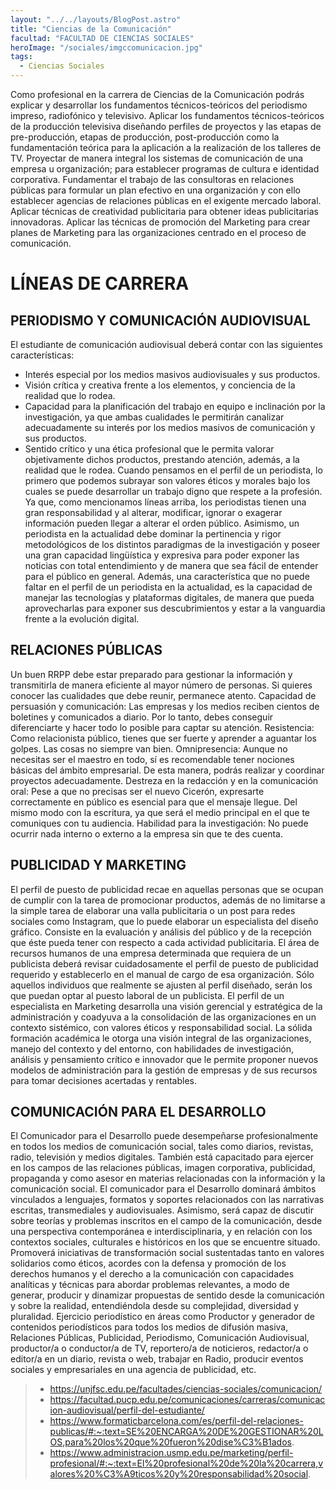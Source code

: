 ```yaml
---
layout: "../../layouts/BlogPost.astro"
title: "Ciencias de la Comunicación"
facultad: "FACULTAD DE CIENCIAS SOCIALES"
heroImage: "/sociales/imgccomunicacion.jpg"
tags:
  - Ciencias Sociales
---
```


Como profesional en la carrera de Ciencias de la Comunicación podrás explicar y desarrollar los fundamentos técnicos-teóricos del periodismo impreso, radiofónico y televisivo. Aplicar los fundamentos técnicos-teóricos de la producción televisiva diseñando perfiles de proyectos y las etapas de pre-producción, etapas de producción, post-producción como la fundamentación teórica para la aplicación a la realización de los talleres de TV.
Proyectar de manera integral los sistemas de comunicación de una empresa u organización; para establecer programas de cultura e identidad corporativa. Fundamentar el trabajo de las consultoras en relaciones públicas para formular un plan efectivo en una organización y con ello establecer agencias de relaciones públicas en el exigente mercado laboral.
Aplicar técnicas de creatividad publicitaria para obtener ideas publicitarias innovadoras. Aplicar las técnicas de promoción del Marketing para crear planes de Marketing para las organizaciones centrado en el proceso de comunicación.

# LÍNEAS DE CARRERA

## PERIODISMO Y COMUNICACIÓN AUDIOVISUAL

El estudiante de comunicación audiovisual deberá contar con las siguientes características:

- Interés especial por los medios masivos audiovisuales y sus productos.
- Visión crítica y creativa frente a los elementos, y conciencia de la realidad que lo rodea.
- Capacidad para la planificación del trabajo en equipo e inclinación por la investigación, ya que ambas cualidades le permitirán canalizar adecuadamente su interés por los medios masivos de comunicación y sus productos.
- Sentido crítico y una ética profesional que le permita valorar objetivamente dichos productos, prestando atención, además, a la realidad que le rodea.
  Cuando pensamos en el perfil de un periodista, lo primero que podemos subrayar son valores éticos y morales bajo los cuales se puede desarrollar un trabajo digno que respete a la profesión. Ya que, como mencionamos líneas arriba, los periodistas tienen una gran responsabilidad y al alterar, modificar, ignorar o exagerar información pueden llegar a alterar el orden público. Asimismo, un periodista en la actualidad debe dominar la pertinencia y rigor metodológicos de los distintos paradigmas de la investigación y poseer una gran capacidad lingüística y expresiva para poder exponer las noticias con total entendimiento y de manera que sea fácil de entender para el público en general. Además, una característica que no puede faltar en el perfil de un periodista en la actualidad, es la capacidad de manejar las tecnologías y plataformas digitales, de manera que pueda aprovecharlas para exponer sus descubrimientos y estar a la vanguardia frente a la evolución digital.

## RELACIONES PÚBLICAS

Un buen RRPP debe estar preparado para gestionar la información y transmitirla de manera eficiente al mayor número de personas. Si quieres conocer las cualidades que debe reunir, permanece atento.
Capacidad de persuasión y comunicación: Las empresas y los medios reciben cientos de boletines y comunicados a diario. Por lo tanto, debes conseguir diferenciarte y hacer todo lo posible para captar su atención.
Resistencia: Como relacionista público, tienes que ser fuerte y aprender a aguantar los golpes. Las cosas no siempre van bien.
Omnipresencia: Aunque no necesitas ser el maestro en todo, sí es recomendable tener nociones básicas del ámbito empresarial. De esta manera, podrás realizar y coordinar proyectos adecuadamente.
Destreza en la redacción y en la comunicación oral: Pese a que no precisas ser el nuevo Cicerón, expresarte correctamente en público es esencial para que el mensaje llegue. Del mismo modo con la escritura, ya que será el medio principal en el que te comuniques con tu audiencia.
Habilidad para la investigación: No puede ocurrir nada interno o externo a la empresa sin que te des cuenta.

## PUBLICIDAD Y MARKETING

El perfil de puesto de publicidad recae en aquellas personas que se ocupan de cumplir con la tarea de promocionar productos, además de no limitarse a la simple tarea de elaborar una valla publicitaria o un post para redes sociales como Instagram, que lo puede elaborar un especialista del diseño gráfico. Consiste en la evaluación y análisis del público y de la recepción que éste pueda tener con respecto a cada actividad publicitaria.
El área de recursos humanos de una empresa determinada que requiera de un publicista deberá revisar cuidadosamente el perfil de puesto de publicidad requerido y establecerlo en el manual de cargo de esa organización.
Sólo aquellos individuos que realmente se ajusten al perfil diseñado, serán los que puedan optar al puesto laboral de un publicista.
El perfil de un especialista en Marketing desarrolla una visión gerencial y estratégica de la administración y coadyuva a la consolidación de las organizaciones en un contexto sistémico, con valores éticos y responsabilidad social.
La sólida formación académica le otorga una visión integral de las organizaciones, manejo del contexto y del entorno, con habilidades de investigación, análisis y pensamiento crítico e innovador que le permite proponer nuevos modelos de administración para la gestión de empresas y de sus recursos para tomar decisiones acertadas y rentables.

## COMUNICACIÓN PARA EL DESARROLLO

El Comunicador para el Desarrollo puede desempeñarse profesionalmente en todos los medios de comunicación social, tales como diarios, revistas, radio, televisión y medios digitales. También está capacitado para ejercer en los campos de las relaciones públicas, imagen corporativa, publicidad, propaganda y como asesor en materias relacionadas con la información y la comunicación social.
El comunicador para el Desarrollo dominará ámbitos vinculados a lenguajes, formatos y soportes relacionados con las narrativas escritas, transmediales y audiovisuales. Asimismo, será capaz de discutir sobre teorías y problemas inscritos en el campo de la comunicación, desde una perspectiva contemporánea e interdisciplinaria, y en relación con los contextos sociales, culturales e históricos en los que se encuentre situado.
Promoverá iniciativas de transformación social sustentadas tanto en valores solidarios como éticos, acordes con la defensa y promoción de los derechos humanos y el derecho a la comunicación con capacidades analíticas y técnicas para abordar problemas relevantes, a modo de generar, producir y dinamizar propuestas de sentido desde la comunicación y sobre la realidad, entendiéndola desde su complejidad, diversidad y pluralidad.
Ejercicio periodístico en áreas como Productor y generador de contenidos periodísticos para todos los medios de difusión masiva, Relaciones Públicas, Publicidad, Periodismo, Comunicación Audiovisual, productor/a o conductor/a de TV, reportero/a de noticieros, redactor/a o editor/a en un diario, revista o web, trabajar en Radio, producir eventos sociales y empresariales en una agencia de publicidad, etc.

> - https://unjfsc.edu.pe/facultades/ciencias-sociales/comunicacion/
> - https://facultad.pucp.edu.pe/comunicaciones/carreras/comunicacion-audiovisual/perfil-del-estudiante/
> - https://www.formaticbarcelona.com/es/perfil-del-relaciones-publicas/#:~:text=SE%20ENCARGA%20DE%20GESTIONAR%20LOS,para%20los%20que%20fueron%20dise%C3%B1ados.
> - https://www.administracion.usmp.edu.pe/marketing/perfil-profesional/#:~:text=El%20profesional%20de%20la%20carrera,valores%20%C3%A9ticos%20y%20responsabilidad%20social.
